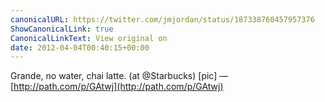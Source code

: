 ```yaml
---
canonicalURL: https://twitter.com/jmjordan/status/187338760457957376
ShowCanonicalLink: true
CanonicalLinkText: View original on
date: 2012-04-04T00:40:15+00:00
---
```

Grande, no water, chai latte. (at @Starbucks) [pic] — [http://path.com/p/GAtwj](http://path.com/p/GAtwj)